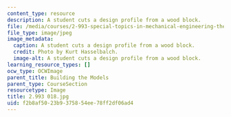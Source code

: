 ```yaml
---
content_type: resource
description: A student cuts a design profile from a wood block.
file: /media/courses/2-993-special-topics-in-mechanical-engineering-the-art-and-science-of-boat-design-january-iap-2007/f2b8af5023b9375854ee78ff2df06ad4_2993018.jpg
file_type: image/jpeg
image_metadata:
  caption: A student cuts a design profile from a wood block.
  credit: Photo by Kurt Hasselbalch.
  image-alt: A student cuts a design profile from a wood block.
learning_resource_types: []
ocw_type: OCWImage
parent_title: Building the Models
parent_type: CourseSection
resourcetype: Image
title: 2.993 018.jpg
uid: f2b8af50-23b9-3758-54ee-78ff2df06ad4
---
```

